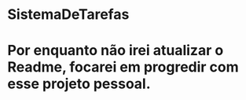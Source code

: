 # SistemaDeTarefas

# Por enquanto não irei atualizar o Readme, focarei em progredir com esse projeto pessoal.
